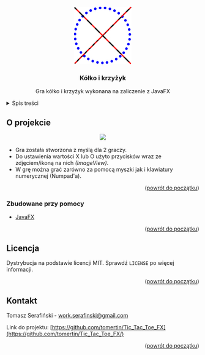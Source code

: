 <div id="top"></div>


<!-- PROJECT LOGO -->
<br />
<div align="center">
  <a href="https://github.com/tomertin/Tic_Tac_Toe_FX/">
    <img src="src/main/resources/graphics/logo.jpg" alt="Logo" width="150" height="150">
  </a>

<h3 align="center">Kółko i krzyżyk </h3>

  <p align="center">
    Gra kółko i krzyżyk wykonana na zaliczenie z JavaFX
  </p>
</div>



<!-- TABLE OF CONTENTS -->
<details>
  <summary>Spis treści</summary>
  <ol>
    <li>
      <a href="#o-projekcie">O projekcie</a>
      <ul>
        <li><a href="#zbudowane-przy-pomocy">Zbudowane przy pomocy</a></li>
      </ul>
    </li>
    <li><a href="#licencja">Licencja</a></li>
    <li><a href="#kontakt">Kontakt</a></li>
  </ol>
</details>



<!-- ABOUT THE PROJECT -->
## O projekcie

<p align="center">
<img src="https://user-images.githubusercontent.com/88508650/176302326-e9b210dc-41c5-4856-abbe-c299e6ca7304.jpg">
</p>

- Gra została stworzona z myślą dla 2 graczy.
- Do ustawienia wartości X lub O użyto przycisków wraz ze zdjęciem/ikoną na nich *(ImageView)*.
- W grę można grać zarówno za pomocą myszki jak i klawiatury numerycznej (Numpad'a).


<p align="right">(<a href="#top">powrót do początku</a>)</p>



### Zbudowane przy pomocy

* [JavaFX](https://openjfx.io/)

<p align="right">(<a href="#top">powrót do początku</a>)</p>


<!-- LICENSE -->
## Licencja

Dystrybucja na podstawie licencji MIT. Sprawdź `LICENSE` po więcej informacji.

<p align="right">(<a href="#top">powrót do początku</a>)</p>



<!-- CONTACT -->
## Kontakt

Tomasz Serafiński - work.serafinski@gmail.com

Link do projektu: [https://github.com/tomertin/Tic_Tac_Toe_FX](https://github.com/tomertin/Tic_Tac_Toe_FX/)

<p align="right">(<a href="#top">powrót do początku</a>)</p>
